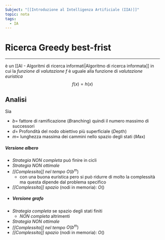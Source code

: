 ```yaml
---
Subject: "[[Introduzione al Intelligenza Artificiale (IIA)]]"
topic: nota
tags:
  - IA
---
```


# Ricerca Greedy best-frist
---
è un [[AI - Algoritmi di ricerca informati|Algoritmo di ricerca informata]] in cui la _funzione di valutazione_ $f$ è uguale alla funzione di _valutazione euristica_
$$f(x)=h(x)$$

## Analisi

Sia 
- $b=$ fattore di ramificazione (*B*ranching) quindi il numero massimo di successori
- $d=$ Profondità del nodo obiettivo più superficiale (*D*epth)
- $m=$ lunghezza massima dei cammini nello spazio degli stati (*M*ax)
##### Versione albero 
- _Strategia NON completa_ può finire in cicli
- _Strategia NON ottimale_
- _[[Complessita]] nel tempo_  $O(b^m)$
	- con una buona euristica pero si può ridurre di molto la complessità ma questa dipende dal problema specifico
- _[[Complessita]] spazio_ (nodi in memoria): $O()$
- ##### Versione grafo
- _Strategia completa_ se spazio degli stati finiti
	- _NON completa_ altrimenti
- _Strategia NON ottimale_
-  _[[Complessita]] nel tempo_  $O(b^m)$ 
- _[[Complessita]] spazio_ (nodi in memoria): $O()$


